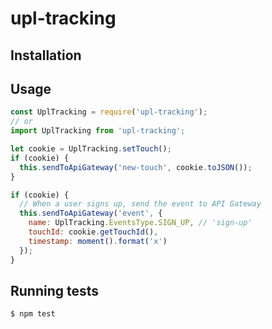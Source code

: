 # upl-tracking

## Installation

## Usage

```js
const UplTracking = require('upl-tracking');
// or
import UplTracking from 'upl-tracking';

let cookie = UplTracking.setTouch();
if (cookie) {
  this.sendToApiGateway('new-touch', cookie.toJSON());
}

if (cookie) {
  // When a user signs up, send the event to API Gateway
  this.sendToApiGateway('event', {
    name: UplTracking.EventsType.SIGN_UP, // 'sign-up'
    touchId: cookie.getTouchId(),
    timestamp: moment().format('x')
  });
}
```

## Running tests

```bash
$ npm test
```
